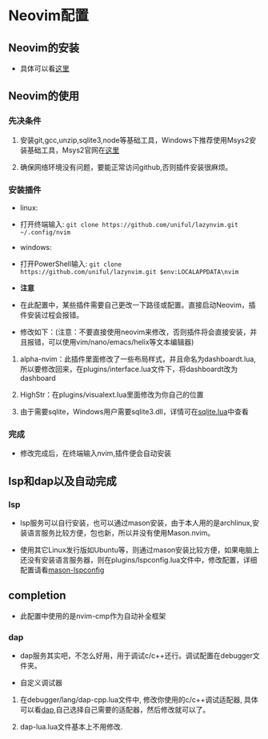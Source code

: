 # Neovim配置

## Neovim的安装

- 具体可以看[这里](https://github.com/neovim/neovim/wiki/Installing-Neovim)

## Neovim的使用

### 先决条件

1. 安装git,gcc,unzip,sqlite3,node等基础工具，Windows下推荐使用Msys2安装基础工具，Msys2官网在[这里](https://www.msys2.org)

2. 确保网络环境没有问题，要能正常访问github,否则插件安装很麻烦。

### 安装插件

- linux:

- 打开终端输入: `git clone https://github.com/uniful/lazynvim.git ~/.config/nvim`

- windows:

- 打开PowerShell输入: `git clone https://github.com/uniful/lazynvim.git $env:LOCALAPPDATA\nvim`

- **注意**

- 在此配置中，某些插件需要自己更改一下路径或配置。直接启动Neovim，插件安装过程会报错。

- 修改如下：(注意：不要直接使用neovim来修改，否则插件将会直接安装，并且报错，可以使用vim/nano/emacs/helix等文本编辑器)

1. alpha-nvim：此插件里面修改了一些布局样式，并且命名为dashboardt.lua,所以要修改回来，在plugins/interface.lua文件下，将dashboardt改为dashboard

2. HighStr：在plugins/visualext.lua里面修改为你自己的位置

3. 由于需要sqlite，Windows用户需要sqlite3.dll，详情可在[sqlite.lua](https://github.com/kkharji/sqlite.lua)中查看

### 完成

- 修改完成后，在终端输入nvim,插件便会自动安装

## lsp和dap以及自动完成

### lsp

- lsp服务可以自行安装，也可以通过mason安装，由于本人用的是archlinux,安装语言服务比较方便，包也新，所以并没有使用Mason.nvim。

- 使用其它Linux发行版如Ubuntu等，则通过mason安装比较方便，如果电脑上还没有安装语言服务器，则在plugins/lspconfig.lua文件中，修改配置，详细配置请看[mason-lspconfig](https://github.com/williamboman/mason-lspconfig.nvim)

## completion

- 此配置中使用的是nvim-cmp作为自动补全框架

### dap

- dap服务其实吧，不怎么好用，用于调试c/c++还行。调试配置在debugger文件夹。

- 自定义调试器

1. 在debugger/lang/dap-cpp.lua文件中, 修改你使用的c/c++调试适配器, 具体可以看[dap](https://github.com/mfussenegger/nvim-dap/wiki/Debug-Adapter-installation),自己选择自己需要的适配器，然后修改就可以了。

2. dap-lua.lua文件基本上不用修改.
